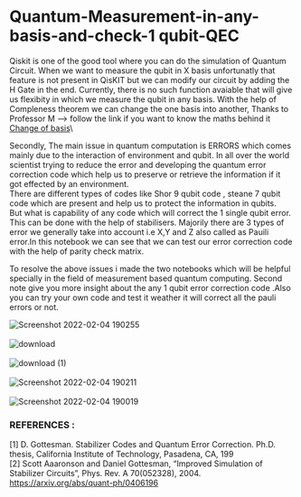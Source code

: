 # Quantum-Measurement-in-any-basis-and-check-1 qubit-QEC

Qiskit is one of the good tool where you can do the simulation of Quantum Circuit. When we want to measure the qubit in X basis unfortunatly that feature is not present in QisKIT but we can modify our circuit by adding the H Gate in the end. Currently, there is no such function avaiable that will give us flexibity in which we measure the qubit in any basis.
With the help of Compleness theorem we can change the one basis into another, Thanks to Professor M -->  follow the link if you want to know the maths behind it [Change of basis](https://www.youtube.com/watch?v=CDmXvPDMIFs/)\

Secondly, The main issue in quantum computation is ERRORS which comes mainly due to the interaction of environment and qubit. In all over the world scientist trying to reduce the error and developing the quantum error correction code which help us to preserve or retrieve the information if it got effected by an environment.\
There are different types of codes like Shor 9 qubit code , steane 7 qubit code which are present and help us to protect the information in qubits. \
But what is capability of any code which will correct the 1 single qubit error. This can be done with the help of stabilisers. Majorily there are 3 types of error we generally take into account i.e X,Y and Z also called as Pauili error.In this notebook we can see that we can test our error correction code with the help of parity check matrix.

To resolve the above issues i made the two notebooks which will be helpful specially in the field of measurement based quantum computing. Second note give you more insight about the any 1 qubit error correction code .Also you can try your own code and test it weather it will correct all the pauli errors or not.

![Screenshot 2022-02-04 190255](https://user-images.githubusercontent.com/82764276/152537634-e2d3410a-33e1-4d7c-bd2d-f4bc76398eae.png)
\
\
![download](https://user-images.githubusercontent.com/82764276/152537694-6de6de65-ec91-4a2e-8c5f-10fbfa2acc57.png)
\
\
![download (1)](https://user-images.githubusercontent.com/82764276/152537735-19e5a358-336e-4535-80c8-281d964327db.png)
\
\
![Screenshot 2022-02-04 190211](https://user-images.githubusercontent.com/82764276/152537829-2283b9b7-d2d8-4ec0-949c-556cace4e041.png)
\
\
![Screenshot 2022-02-04 190019](https://user-images.githubusercontent.com/82764276/152537898-126d10d2-7b30-4e05-99ef-61e02f3e3ced.png)


### REFERENCES :
[1] D. Gottesman. Stabilizer Codes and Quantum Error Correction. Ph.D. thesis, California Institute of Technology, Pasadena, CA, 199 \
[2] Scott Aaaronson and Daniel Gottesman, “Improved Simulation of Stabilizer Circuits”, Phys. Rev. A 70(052328), 2004. https://arxiv.org/abs/quant-ph/0406196
